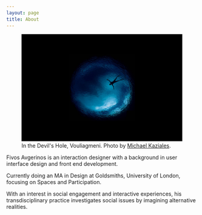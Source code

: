 ```yaml
---
layout: page
title: About
---
```

<figure>
    <img src="/images/2017/06/in-a-well.jpg" class="imgbleed">
    <figcaption>In the Devil's Hole, Vouliagmeni. Photo by <a href="https://www.instagram.com/mkaziales">Michael Kaziales</a>.</figcaption>
</figure>

Fivos Avgerinos is an interaction designer with a background in user interface design and front end development.

Currently doing an MA in Design at Goldsmiths, University of London, focusing on Spaces and Participation.

With an interest in social engagement and interactive experiences, his transdisciplinary practice investigates social issues by imagining alternative realities.